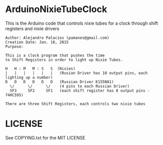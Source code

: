 # ArduinoNixieTubeClock
This is the Arduino code that controls nixie tubes for a clock through shift registers and nixie drivers

    Author: Alejandro Palacios (pamanes@gmail.com)
    Creation Date: Jan. 10, 2015
    Purpose: 
    
    This is a clock program that pushes the time
    to Shift Registers in order to light up Nixie Tubes.
	
	H   H : M   M : S   S  (Nixies)
	|   |   |   |   |   |   (Rusian Driver has 10 output pins, each lighting up a number)
    D   D   D   D   D   D   (Russian Driver K155NA1)
	  \/      \/      \/    (4 pins to each Russian Driver)
	  SF3     SF2     SF1   (each shift register has 8 output pins - 74HC595)
	  
    There are three Shift Registers, each controls two nixie tubes

LICENSE
=======

See COPYING.txt for the MIT LICENSE

